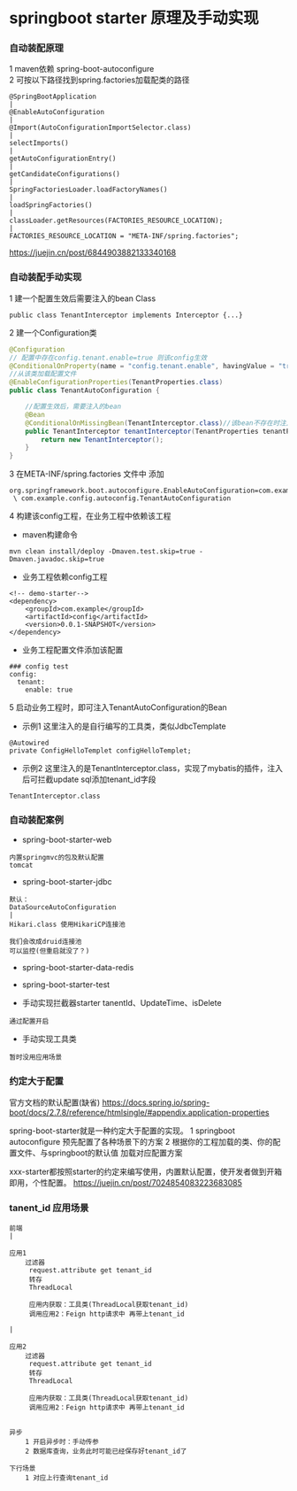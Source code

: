 # springboot starter 原理及手动实现

### 自动装配原理
1 maven依赖 spring-boot-autoconfigure  
2 可按以下路径找到spring.factories加载配类的路径
```
@SpringBootApplication
|
@EnableAutoConfiguration
|
@Import(AutoConfigurationImportSelector.class)
|
selectImports()
|
getAutoConfigurationEntry()
|
getCandidateConfigurations()
|
SpringFactoriesLoader.loadFactoryNames()
|
loadSpringFactories()
|
classLoader.getResources(FACTORIES_RESOURCE_LOCATION);
|
FACTORIES_RESOURCE_LOCATION = "META-INF/spring.factories";
```

https://juejin.cn/post/6844903882133340168

### 自动装配手动实现

1 建一个配置生效后需要注入的bean Class
```
public class TenantInterceptor implements Interceptor {...}
```

2 建一个Configuration类
```java
@Configuration
// 配置中存在config.tenant.enable=true 则该config生效
@ConditionalOnProperty(name = "config.tenant.enable", havingValue = "true")
//从该类加载配置文件
@EnableConfigurationProperties(TenantProperties.class)
public class TenantAutoConfiguration {

    //配置生效后，需要注入的bean
    @Bean
    @ConditionalOnMissingBean(TenantInterceptor.class)//该bean不存在时注入
    public TenantInterceptor tenantInterceptor(TenantProperties tenantProperties) {
        return new TenantInterceptor();
    }
}
```

3 在META-INF/spring.factories 文件中 添加
```
org.springframework.boot.autoconfigure.EnableAutoConfiguration=com.example.config.autoconfig.ConfigDemoAutoConfiguration,\
 \ com.example.config.autoconfig.TenantAutoConfiguration
```

4 构建该config工程，在业务工程中依赖该工程
- maven构建命令
```
mvn clean install/deploy -Dmaven.test.skip=true -Dmaven.javadoc.skip=true 
```
- 业务工程依赖config工程
```
<!-- demo-starter-->
<dependency>
    <groupId>com.example</groupId>
    <artifactId>config</artifactId>
    <version>0.0.1-SNAPSHOT</version>
</dependency>
```
- 业务工程配置文件添加该配置
```
### config test
config:
  tenant:
    enable: true
```

5 启动业务工程时，即可注入TenantAutoConfiguration的Bean
- 示例1 这里注入的是自行编写的工具类，类似JdbcTemplate
```
@Autowired
private ConfigHelloTemplet configHelloTemplet;
```
- 示例2 这里注入的是TenantInterceptor.class，实现了mybatis的插件，注入后可拦截update sql添加tenant_id字段

```
TenantInterceptor.class
```

### 自动装配案例

- spring-boot-starter-web
```
内置springmvc的包及默认配置
tomcat
```

- spring-boot-starter-jdbc
```
默认：
DataSourceAutoConfiguration
|
Hikari.class 使用HikariCP连接池

我们会改成druid连接池
可以监控(但重启就没了？)
```

- spring-boot-starter-data-redis

- spring-boot-starter-test

- 手动实现拦截器starter tanentId、UpdateTime、isDelete
```
通过配置开启
```

- 手动实现工具类
```
暂时没用应用场景
```


### 约定大于配置
官方文档的默认配置(缺省)
https://docs.spring.io/spring-boot/docs/2.7.8/reference/htmlsingle/#appendix.application-properties

spring-boot-starter就是一种约定大于配置的实现。
1 springboot autoconfigure 预先配置了各种场景下的方案
2 根据你的工程加载的类、你的配置文件、与springboot的默认值 加载对应配置方案

xxx-starter都按照starter的约定来编写使用，内置默认配置，使开发者做到开箱即用，个性配置。
https://juejin.cn/post/7024854083223683085


### tanent_id 应用场景
```
前端
|

应用1
	过滤器
	 request.attribute get tenant_id
	 转存
	 ThreadLocal
	 
	 应用内获取：工具类(ThreadLocal获取tenant_id)
	 调用应用2：Feign http请求中 再带上tenant_id

|

应用2
	过滤器
	 request.attribute get tenant_id
	 转存
	 ThreadLocal
	 
	 应用内获取：工具类(ThreadLocal获取tenant_id)
	 调用应用2：Feign http请求中 再带上tenant_id
	 
	 
异步
	1 开启异步时：手动传参
	2 数据库查询，业务此时可能已经保存好tenant_id了

下行场景
	1 对应上行查询tenant_id
```



